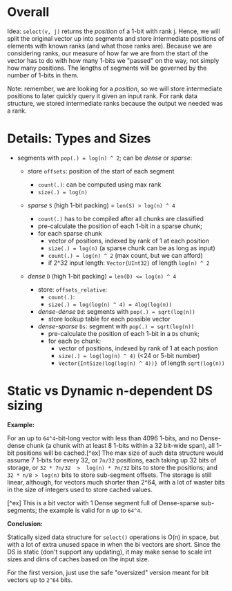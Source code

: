 # Overall

Idea: `select(v, j)` returns the _position_ of a 1-bit with rank j. Hence, we 
will split the original vector up into segments and store intermediate positions
of elements with known ranks (and what those ranks are). Because we are 
considering ranks, our measure of how far we are from the start of the vector 
has to do with how many 1-bits we "passed" on the way, not simply how many 
positions. The lengths of segments will be governed by the number of 1-bits in 
them.

Note: remember, we are looking for a _position_, so we will store intermediate 
positions to later quickly query it given an input rank. For rank data 
structure, we stored intermediate ranks because the output we needed was a rank. 


# Details: Types and Sizes

- segments with `pop(.) = log(n) ^ 2`; can be _dense_ or _sparse_:
    - store `offsets`: position of the start of each segment
        - `count(.)`: can be computed using max rank
        - `size(.) = log(n)`

    - _sparse_ `S` (high 1-bit packing) = `len(S) > log(n) ^ 4`
        - `count(.)` has to be compiled after all chunks are classified
        - pre-calculate the position of each 1-bit in a sparse chunk; 
        - for each sparse chunk
            - vector of positions, indexed by rank of 1 at each position
            - `size(.) = log(n)` (a sparse chunk can be as long as input)
            - `count(.) = log(n) ^ 2` (max count, but we can afford)
            - if 2^32 input length: `Vector{UInt32}` of length `log(n) ^ 2`

    - _dense_ `D` (high 1-bit packing) = `len(D) <= log(n) ^ 4`
        - store: `offsets_relative`: 
            - `count(.)`: 
            - `size(.) = log(log(n) ^ 4) = 4log(log(n))`
        - _dense-dense_ `Dd`: segments with `pop(.) = sqrt(log(n))` 
            - store lookup table for each possible vector 
        - _dense-sparse_ `Ds`: segment with `pop(.) = sqrt(log(n))`
            - pre-calculate the position of each 1-bit in a `Ds` chunk; 
            - for each `Ds` chunk: 
                - vector of positions, indexed by rank of 1 at each postion
                - `size(.) = log(log(n) ^ 4)`  (<24 or 5-bit number)
                - `Vector{IntSize(log(log(n) ^ 4))} `of length `sqrt(log(n))`


# Static vs Dynamic n-dependent DS sizing

**Example:**

For an up to `64^4`-bit-long vector with less than 4096 1-bits, and no
Dense-dense chunk (a chunk with at least 8 1-bits within a 32 bit-wide span),
all 1-bit positions will be cached.[^ex] The max size of such data structure 
would assume 7 1-bits for every 32, or `7n/32` positions, each taking up 32 bits
of storage, or `32 * 7n/32  >  log(n) * 7n/32` bits to store the positions; and
`32 * n/8 > log(n)` bits to store sub-segment offsets. The storage is still 
linear, although, for vectors much shorter than 2^64, with a lot of waster bits
in the size of integers used to store cached values. 

[^ex] This is a bit vector with 1 Dense segment full of Dense-sparse 
sub-segments; the example is valid for n up to `64^4`.

**Conclusion:**

Statically sized data structure for `select()` operations is O(n) in space, but 
with a lot of extra unused space in when the bi vectors are short. Since the DS
is static (don't support any updating), it may make sense to scale int sizes and
dims of caches based on the input size. 

For the first version, just use the safe "oversized" version meant for bit 
vectors up to `2^64` bits. 

